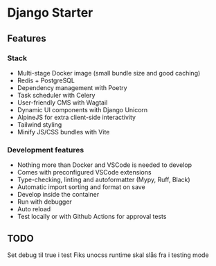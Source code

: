 
# Django Starter

## Features

### Stack
 - Multi-stage Docker image (small bundle size and good caching)
 - Redis + PostgreSQL
 - Dependency management with Poetry
 - Task scheduler with Celery
 - User-friendly CMS with Wagtail
 - Dynamic UI components with Django Unicorn
 - AlpineJS for extra client-side interactivity
 - Tailwind styling
 - Minify JS/CSS bundles with Vite

### Development features
 - Nothing more than Docker and VSCode is needed to develop
 - Comes with preconfigured VSCode extensions
 - Type-checking, linting and autoformatter (Mypy, Ruff, Black)
 - Automatic import sorting and format on save
 - Develop inside the container
 - Run with debugger
 - Auto reload
 - Test locally or with Github Actions for approval tests

## TODO

Set debug til true i test
Fiks unocss runtime skal slås fra i testing mode